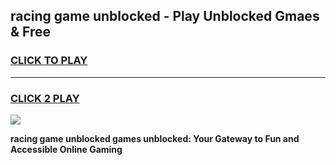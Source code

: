 
## racing game unblocked - Play Unblocked Gmaes & Free
<h3>
<a href="https://premium.freeplayer.one?title=racing_game_unblocked&ref=20F">CLICK TO PLAY</a></h3>
<hr>

<h3>
<a href="https://premium.freeplayer.one?title=racing_game_unblocked&ref=20F">CLICK 2 PLAY</a>
  
</h3>

<a href="https://premium.freeplayer.one?title=racing_game_unblocked&ref=20F/"><img src="https://clearcache.store/games.png"></a>


**racing game unblocked games unblocked: Your Gateway to Fun and Accessible Online Gaming**
